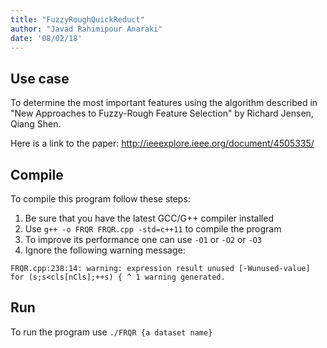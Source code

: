 ```yaml
---
title: "FuzzyRoughQuickReduct"
author: "Javad Rahimipour Anaraki"
date: '08/02/18'
---
```


## Use case
To determine the most important features using the algorithm described in "New Approaches to Fuzzy-Rough Feature Selection" by Richard Jensen, Qiang Shen.

Here is a link to the paper: http://ieeexplore.ieee.org/document/4505335/

## Compile
To compile this program follow these steps:

1. Be sure that you have the latest GCC/G++ compiler installed
2. Use `g++ -o FRQR FRQR.cpp -std=c++11` to compile the program
3. To improve its performance one can use `-O1` or `-O2` or `-O3`
4. Ignore the following warning message:

  `FRQR.cpp:238:14: warning: expression result unused [-Wunused-value]
  for (s;s<cls[nCls];++s) {
  ^
  1 warning generated.`

## Run
To run the program use `./FRQR {a dataset name}`
